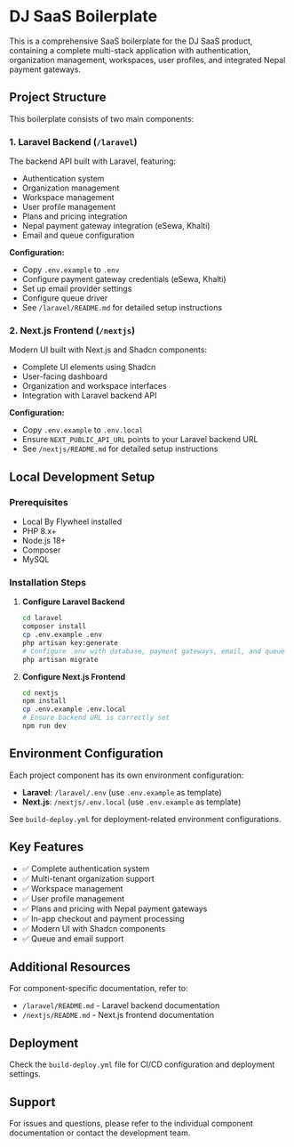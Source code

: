 # DJ SaaS Boilerplate

This is a comprehensive SaaS boilerplate for the DJ SaaS product, containing a complete multi-stack application with authentication, organization management, workspaces, user profiles, and integrated Nepal payment gateways.

## Project Structure

This boilerplate consists of two main components:

### 1. **Laravel Backend** (`/laravel`)
The backend API built with Laravel, featuring:
- Authentication system
- Organization management
- Workspace management
- User profile management
- Plans and pricing integration
- Nepal payment gateway integration (eSewa, Khalti)
- Email and queue configuration

**Configuration:**
- Copy `.env.example` to `.env`
- Configure payment gateway credentials (eSewa, Khalti)
- Set up email provider settings
- Configure queue driver
- See `/laravel/README.md` for detailed setup instructions

### 2. **Next.js Frontend** (`/nextjs`)
Modern UI built with Next.js and Shadcn components:
- Complete UI elements using Shadcn
- User-facing dashboard
- Organization and workspace interfaces
- Integration with Laravel backend API

**Configuration:**
- Copy `.env.example` to `.env.local`
- Ensure `NEXT_PUBLIC_API_URL` points to your Laravel backend URL
- See `/nextjs/README.md` for detailed setup instructions


## Local Development Setup

### Prerequisites
- Local By Flywheel installed
- PHP 8.x+
- Node.js 18+
- Composer
- MySQL

### Installation Steps

1. **Configure Laravel Backend**
   ```bash
   cd laravel
   composer install
   cp .env.example .env
   php artisan key:generate
   # Configure .env with database, payment gateways, email, and queue settings
   php artisan migrate
   ```

2. **Configure Next.js Frontend**
   ```bash
   cd nextjs
   npm install
   cp .env.example .env.local
   # Ensure backend URL is correctly set
   npm run dev
   ```


## Environment Configuration

Each project component has its own environment configuration:

- **Laravel**: `/laravel/.env` (use `.env.example` as template)
- **Next.js**: `/nextjs/.env.local` (use `.env.example` as template)

See `build-deploy.yml` for deployment-related environment configurations.

## Key Features

- ✅ Complete authentication system
- ✅ Multi-tenant organization support
- ✅ Workspace management
- ✅ User profile management
- ✅ Plans and pricing with Nepal payment gateways
- ✅ In-app checkout and payment processing
- ✅ Modern UI with Shadcn components
- ✅ Queue and email support

## Additional Resources

For component-specific documentation, refer to:
- `/laravel/README.md` - Laravel backend documentation
- `/nextjs/README.md` - Next.js frontend documentation

## Deployment

Check the `build-deploy.yml` file for CI/CD configuration and deployment settings.

## Support

For issues and questions, please refer to the individual component documentation or contact the development team.
